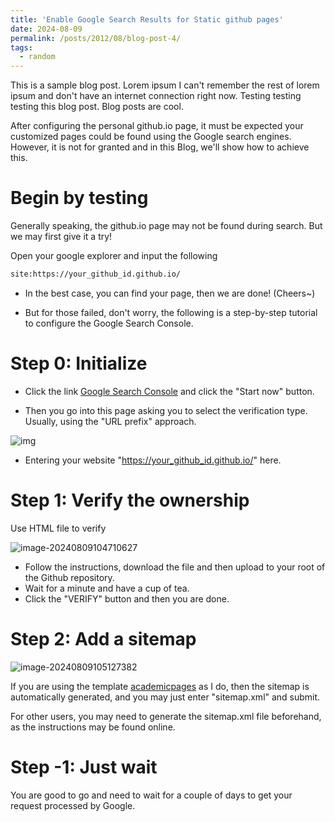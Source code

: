 ```yaml
---
title: 'Enable Google Search Results for Static github pages'
date: 2024-08-09
permalink: /posts/2012/08/blog-post-4/
tags:
  - random
---
```


This is a sample blog post. Lorem ipsum I can't remember the rest of lorem ipsum and don't have an internet connection right now. Testing testing testing this blog post. Blog posts are cool.



After configuring the personal github.io page, it must be expected your customized  pages could be found using the Google search engines. However, it is not for granted and in this Blog, we'll show how to achieve this.

Begin by testing
======

Generally speaking, the github.io page may not be found during search. But we may first give it a try!



Open your google explorer and input the following 

```html
site:https://your_github_id.github.io/
```



* In the best case, you can find your page, then we are done! (Cheers~)



* But for those failed, don't worry, the following is a step-by-step tutorial to configure the Google Search Console.





Step 0:  Initialize
======



* Click the link [Google Search Console](https://search.google.com/search-console/about) and click the "Start now" button.



* Then you go into this page asking you to select the verification type. Usually, using the "URL prefix" approach.

![img](https://charlesqueen.github.io/resources/p14.png)

* Entering your website "https://your_github_id.github.io/" here. 



Step 1: Verify the ownership
======

Use HTML file to verify

![image-20240809104710627](C:\Users\IDEA\AppData\Roaming\Typora\typora-user-images\image-20240809104710627.png)

* Follow the instructions, download the file and then upload to your root of the Github repository.
* Wait for a minute and have a cup of tea.
* Click the "VERIFY" button and then you are done.



Step 2: Add a sitemap
======



![image-20240809105127382](C:\Users\IDEA\AppData\Roaming\Typora\typora-user-images\image-20240809105127382.png)



If you are using the template [academicpages](https://github.com/academicpages/academicpages.github.io) as I do, then the sitemap is automatically generated, and you may just enter "sitemap.xml" and submit.



For other users, you may need to generate the sitemap.xml file beforehand, as the instructions may be found online. 



Step -1: Just wait
======

You are good to go and need to wait for a couple of days to get your request processed by Google.

